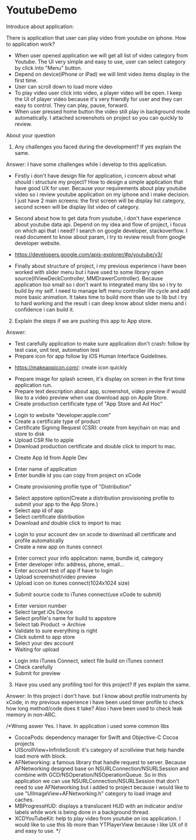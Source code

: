 # YoutubeDemo
Introduce about application:

There is application that user can play video from youtube on iphone. How to application work?
- When user opened application we will get all list of video category from Youtube. The UI very simple and easy to use, user can select category by click into "Menu" button.
- Depend on device(iPhone or iPad) we will limit video items display in the first time.
- User can scroll down to load more video 
- To play video user click into video, a player video will be open. I keep the UI of player video because it's very friendly for user and they can easy to control. They can play, pause, forward. 
- When user pressed home button the video still play in background mode automatically.
I attached screenshots on project so you can quickly to review.

About your question
1. Any challenges you faced during the development? If yes explain the same.

Answer:
I have some challenges while i develop to this application.
- Firstly i don't have design file for application, i concern about what should i structure my project? How to design a simple application that have good UX for user. Because your requirements about play youtube video so i review youtube application on my iphone and i make decision. I just have 2 main screens: the first screen will be display list category, second screen will be display list video of category. 

- Second about how to get data from youtube, i don't have experience about youtube data api. Depend on my idea and flow of project, i focus on which api that i need? I search on google developer, stackoverflow. I read document to know about param, i try to review result from google developer website.
+ https://developers.google.com/apis-explorer/#p/youtube/v3/

- Finally about structure of project, i my previous experience i have been worked with slider menu but i have used to some library open source(IIViewDeckController, MMDrawerController). Because application too small so i don't want to integrated many libs so i try to build by my self. I need to manage left menu controller life cycle and add more basic animation. It takes time to build more than use to lib but i try to hard working and the result i can deep know about slider menu and i confidence i can build it.

2. Explain the steps if we are pushing this app to App store.

Answer:
- Test carefully application to make sure application don't crash: follow by test case, unit test, automation test
- Prepare icon for app follow by iOS Human Interface Guidelines.
+ https://makeappicon.com/: create icon quickly
- Prepare image for splash screen, it's display on screen in the first time application run.
- Prepare text description about app, screenshot, video preview if would like to a video preview when use download app on Apple Store.
- Create production certificate type of "App Store and Ad Hoc"
 + Login to website “developer.apple.com”
 + Create a certificate type of product
 + Certificate Signing Request (CSR): create from keychain on mac and store to disk 
 + Upload CSR file to apple
 + Download production certificate and double click to import to mac.
- Create App Id from Apple Dev
 + Enter name of application
 + Enter bundle id you can copy from project on xCode
- Create provisioning profile type of "Distribution"
 + Select appstore option(Create a distribution provisioning profile to submit your app to the App Store.)
 + Select app id of app 
 + Select certificate distribution
 + Download and double click to import to mac
- Login to your account dev on xcode to download all certificate and profile automatically 
- Create a new app on itunes connect
 + Enter correct your info application: name, bundle id, category
 + Enter developer info: address, phone, email...
 + Enter account test of app if have to login 
 + Upload screenshot/video preview
 + Upload icon on itunes connect(1024x1024 size)
- Submit source code to iTunes connect(use xCode to submit)
 + Enter version number
 + Select target iOs Device
 + Select profile's name for build to appstore
 + Select tab Product -> Archive
 + Validate to sure everything is right
 + Click submit to app store
 + Select your dev account
 + Waiting for upload
- Login into iTunes Connect, select file build on iTunes connect
- Check carefully
- Submit for preview

3. Have you used any profiling tool for this project? If yes explain the same.

Answer:
In this project i don't have. but I know about profile instruments by xCode, in my previous experience i have been used timer profile to check how long method/code does it take? Also i have been used to check leak memory in non-ARC. 

/*Wrong aswer
Yes. I have. In application i used some common libs
- CocoaPods: dependency manager for Swift and Objective-C Cocoa projects
- UIScrollView+InfiniteScroll: it's category of scrollview that help handle load more with block.
- AFNetworking: a famous library that handle request to server. Because AFNetworking designed base on NSURLConnection/NSURLSession and combine with GCD/NSOperation/NSOperationQueue. So in this application we can use NSURLConnection/NSURLSession that don't need to use AFNetworking but i added to project because i would like to use "UIImageView+AFNetworking.h" category to load image and caches.
- MBProgressHUD: displays a translucent HUD with an indicator and/or labels while work is being done in a background thread.
- XCDYouTubeKit: help to play video from youtube on ios application. I would like to use this lib more than YTPlayerView because i like UX of it and easy to use. 
*/



